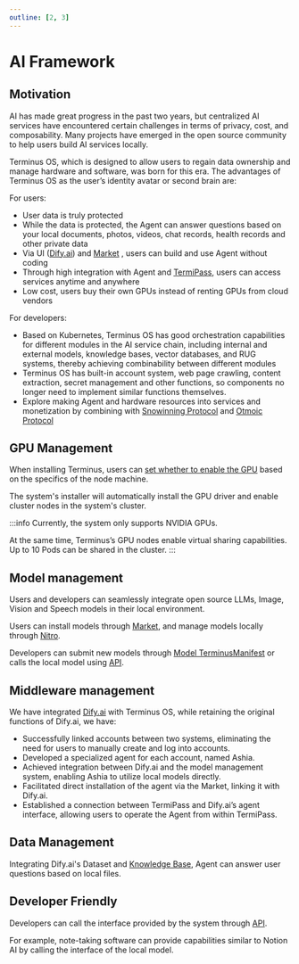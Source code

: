 ```yaml
---
outline: [2, 3]
---
```


# AI Framework

## Motivation

AI has made great progress in the past two years, but centralized AI services have encountered certain challenges in terms of privacy, cost, and composability. Many projects have emerged in the open source community to help users build AI services locally.

Terminus OS, which is designed to allow users to regain data ownership and manage hardware and software, was born for this era. The advantages of Terminus OS as the user’s identity avatar or second brain are:

For users:

- User data is truly protected
- While the data is protected, the Agent can answer questions based on your local documents, photos, videos, chat records, health records and other private data
- Via UI ([Dify.ai](../../how-to/terminus/dify.md)) and [Market](../../how-to/terminus/market/index.md) , users can build and use Agent without coding
- Through high integration with Agent and [TermiPass](../../how-to/termipass/overview.md), users can access services anytime and anywhere
- Low cost, users buy their own GPUs instead of renting GPUs from cloud vendors

For developers:

- Based on Kubernetes, Terminus OS has good orchestration capabilities for different modules in the AI service chain, including internal and external models, knowledge bases, vector databases, and RUG systems, thereby achieving combinability between different modules
- Terminus OS has built-in account system, web page crawling, content extraction, secret management and other functions, so components no longer need to implement similar functions themselves.
- Explore making Agent and hardware resources into services and monetization by combining with [Snowinning Protocol](../../developer/contribute/snowinning/overview.md) and [Otmoic Protocol](../protocol/otmoic.md)

## GPU Management

When installing Terminus, users can [set whether to enable the GPU](../../developer/develop/advanced/cli.md#terminus-installation-script-in-command-line) based on the specifics of the node machine.

The system's installer will automatically install the GPU driver and enable cluster nodes in the system's cluster.

:::info
Currently, the system only supports NVIDIA GPUs.

At the same time, Terminus’s GPU nodes enable virtual sharing capabilities. Up to 10 Pods can be shared in the cluster.
:::

## Model management

Users and developers can seamlessly integrate open source LLMs, Image, Vision and Speech models in their local environment.

Users can install models through [Market](../../how-to/terminus/market/index.md), and manage models locally through [Nitro](https://nitro.jan.ai/).

Developers can submit new models through [Model TerminusManifest](../../developer/develop/package/model.md) or calls the local model using [API](../../developer/develop/advanced/ai.md).

## Middleware management

We have integrated [Dify.ai](https://docs.dify.ai/) with Terminus OS, while retaining the original functions of Dify.ai, we have:

- Successfully linked accounts between two systems, eliminating the need for users to manually create and log into accounts.
- Developed a specialized agent for each account, named Ashia.
- Achieved integration between Dify.ai and the model management system, enabling Ashia to utilize local models directly.
- Facilitated direct installation of the agent via the Market, linking it with Dify.ai.
- Established a connection between TermiPass and Dify.ai’s agent interface, allowing users to operate the Agent from within TermiPass.

## Data Management

Integrating Dify.ai's Dataset and [Knowledge Base](../../how-to/terminus/settings/knowledge.md), Agent can answer user questions based on local files.

## Developer Friendly

Developers can call the interface provided by the system through [API](../../developer/develop/advanced/ai.md).

For example, note-taking software can provide capabilities similar to Notion AI by calling the interface of the local model.
